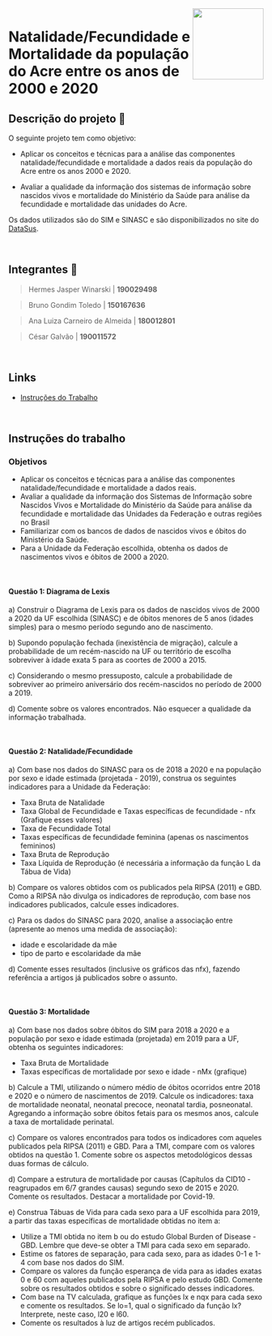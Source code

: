 <img align="right" width="140" height="140" src="http://s3-sa-east-1.amazonaws.com/descomplica-blog/wp-content/uploads/2016/04/trabalhar-na-UnB.png">

# Natalidade/Fecundidade e Mortalidade da população do Acre entre os anos de 2000 e 2020

## Descrição do projeto :memo:

O seguinte projeto tem como objetivo:

- Aplicar os conceitos e técnicas para a análise das componentes natalidade/fecundidade e mortalidade a dados reais da população do Acre entre os anos 2000 e 2020.

- Avaliar a qualidade da informação dos sistemas de informação sobre nascidos vivos e mortalidade do Ministério da Saúde para análise da fecundidade e mortalidade das unidades do Acre.

Os dados utilizados são do SIM e SINASC e são disponibilizados no site do [DataSus](https://datasus.saude.gov.br/transferencia-de-arquivos/).

<br>

## Integrantes :dancers:

> Hermes Jasper Winarski | **190029498**  <!---Nome, Telefone, Email -->

> Bruno Gondim Toledo | **150167636**

> Ana Luiza Carneiro de Almeida | **180012801**

> César Galvão | **190011572**

<br>

## Links

- [Instruções do Trabalho](https://aprender3.unb.br/mod/assign/view.php?id=457193) <!---Colocar aqui o link do projeto ou qualquer outro link :) -->

<br>

## Instruções do trabalho

### Objetivos

* Aplicar os conceitos e técnicas para a análise das componentes natalidade/fecundidade e mortalidade a dados reais.
* Avaliar a qualidade da informação dos Sistemas de Informação sobre Nascidos Vivos e Mortalidade do Ministério da Saúde para análise da fecundidade e mortalidade das Unidades da Federação e outras regiões no Brasil
* Familiarizar com os bancos de dados de nascidos vivos e óbitos do Ministério da Saúde.
* Para a Unidade da Federação escolhida, obtenha os dados de nascimentos vivos e óbitos de 2000 a 2020.

<br>

#### Questão 1: Diagrama de Lexis

a) Construir o Diagrama de Lexis para os dados de nascidos vivos de 2000 a 2020 da UF escolhida (SINASC) e de óbitos menores de 5 anos (idades simples) para o mesmo período segundo ano de nascimento.

b) Supondo população fechada (inexistência de migração), calcule a probabilidade de um recém-nascido na UF ou território de escolha sobreviver à idade exata 5 para as coortes de 2000 a 2015.

c) Considerando o mesmo pressuposto, calcule a probabilidade de sobreviver ao primeiro aniversário dos recém-nascidos no período de 2000 a 2019.

d) Comente sobre os valores encontrados. Não esquecer a qualidade da informação trabalhada.

 <br>

#### Questão 2: Natalidade/Fecundidade 

a) Com base nos dados do SINASC para os de 2018 a 2020 e na população por sexo e idade estimada (projetada - 2019), construa os seguintes indicadores para a Unidade da Federação:

* Taxa Bruta de Natalidade
* Taxa Global de Fecundidade e Taxas específicas de fecundidade - nfx (Grafique esses valores)
* Taxa de Fecundidade Total
* Taxas específicas de fecundidade feminina (apenas os nascimentos femininos)
* Taxa Bruta de Reprodução
* Taxa Líquida de Reprodução (é necessária a informação da função L da Tábua de Vida)

b) Compare os valores obtidos com os publicados pela RIPSA (2011) e GBD. Como a RIPSA não divulga os indicadores de reprodução, com base nos indicadores publicados, calcule esses indicadores.

c) Para os dados do SINASC para 2020, analise a associação entre (apresente ao menos uma medida de associação):

* idade e escolaridade da mãe 
* tipo de parto e escolaridade da mãe

d) Comente esses resultados (inclusive os gráficos das nfx), fazendo referência a artigos já publicados sobre o assunto.

<br>

#### Questão 3: Mortalidade

a) Com base nos dados sobre óbitos do SIM para 2018 a 2020 e a população por sexo e idade estimada (projetada) em 2019 para a UF, obtenha os seguintes indicadores:

* Taxa Bruta de Mortalidade
* Taxas específicas de mortalidade por sexo e idade - nMx (grafique)

b) Calcule a TMI, utilizando o número médio de óbitos ocorridos entre 2018 e 2020 e o número de nascimentos de 2019. Calcule os indicadores: taxa de mortalidade neonatal, neonatal precoce, neonatal tardia, posneonatal. Agregando a informação sobre óbitos fetais para os mesmos anos, calcule a taxa de mortalidade perinatal.

c) Compare os valores encontrados para todos os indicadores com aqueles publicados pela RIPSA (2011) e GBD. Para a TMI, compare com os valores obtidos na questão 1. Comente sobre os aspectos metodológicos dessas duas formas de cálculo.

d) Compare a estrutura de mortalidade por causas (Capítulos da CID10 - reagrupados em 6/7 grandes causas) segundo sexo de 2015 e 2020. Comente os resultados. Destacar a mortalidade por Covid-19.

e) Construa Tábuas de Vida para cada sexo para a UF escolhida para 2019, a partir das taxas específicas de mortalidade obtidas no item a:

* Utilize a TMI obtida no item b ou do estudo Global Burden of Disease - GBD. Lembre que deve-se obter a TMI para cada sexo em separado.
* Estime os fatores de separação, para cada sexo, para as idades 0-1 e 1-4 com base nos dados do SIM.
* Compare os valores da função esperança de vida para as idades exatas 0 e 60 com aqueles publicados pela RIPSA e pelo estudo GBD. Comente sobre os resultados obtidos e sobre o significado desses indicadores.
* Com base na TV calculada, grafique as funções lx e nqx para cada sexo e comente os resultados. Se lo=1, qual o significado da função lx? Interprete, neste caso, l20 e l60.
* Comente os resultados à luz de artigos recém publicados.
